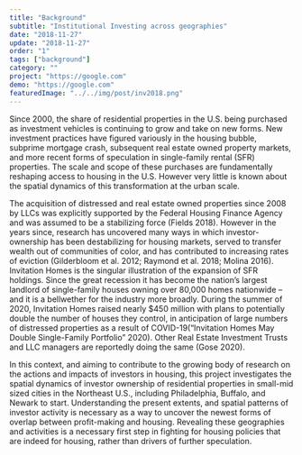 ```yaml
---
title: "Background" 
subtitle: "Institutional Investing across geographies"
date: "2018-11-27"
update: "2018-11-27"
order: "1"
tags: ["background"]
category: ""
project: "https://google.com"
demo: "https://google.com"
featuredImage: "../../img/post/inv2018.png"
---
```


Since 2000, the share of residential properties in the U.S. being purchased as investment vehicles is continuing to grow and take on new forms. New investment practices have figured variously in the housing bubble, subprime mortgage crash, subsequent real estate owned property markets, and more recent forms of speculation in single-family rental (SFR) properties. The scale and scope of these purchases are fundamentally reshaping access to housing in the U.S. However very little is known about the spatial dynamics of this transformation at the urban scale.

The acquisition of distressed and real estate owned properties since 2008 by LLCs was explicitly supported by the Federal Housing Finance Agency and was assumed to be a stabilizing force (Fields 2018). However in the years since, research has uncovered many ways in which investor-ownership has been destabilizing for housing markets, served to transfer wealth out of communities of color, and has contributed to increasing rates of eviction (Gilderbloom et al. 2012; Raymond et al. 2018; Molina 2016). Invitation Homes is the singular illustration of the expansion of SFR holdings. Since the great recession it has become the nation’s largest landlord of single-family houses owning over 80,000 homes nationwide – and it is a bellwether for the industry more broadly. During the summer of 2020, Invitation Homes raised nearly $450 million with plans to potentially double the number of houses they control, in anticipation of large numbers of distressed properties as a result of COVID-19(“Invitation Homes May Double Single-Family Portfolio” 2020). Other Real Estate Investment Trusts and LLC managers are reportedly doing the same (Gose 2020).

In this context, and aiming to contribute to the growing body of research on the actions and impacts of investors in housing, this project investigates the spatial dynamics of investor ownership of residential properties in small-mid sized cities in the Northeast U.S., including Philadelphia, Buffalo, and Newark to start. Understanding the present extents, and spatial patterns of investor activity is necessary as a way to uncover the newest forms of overlap between profit-making and housing. Revealing these geographies and activities is a necessary first step in fighting for housing policies that are indeed for housing, rather than drivers of further speculation.